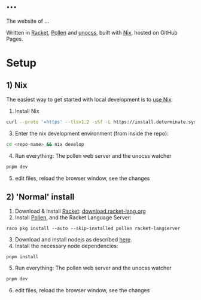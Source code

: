 # ...

The website of ...

Written in [Racket](https://racket-lang.org), [Pollen](https://pollenpub.com) and [unocss](https://unocss.dev), built with [Nix](https://nixos.org), hosted on GitHub Pages.

# Setup

## 1) Nix
The easiest way to get started with local development is to [use Nix](https://zero-to-nix.com/start/install):

1. Install Nix
```bash
curl --proto '=https' --tlsv1.2 -sSf -L https://install.determinate.systems/nix | sh -s -- install
```
3. Enter the nix development environment (from inside the repo):
```bash
cd <repo-name> && nix develop
```
4. Run everything: The pollen web server and the unocss watcher 
```bash
pnpm dev
```
5. edit files, reload the browser window, see the changes

## 2) 'Normal' install

1. Download & Install [Racket](https://racket-lang.org): [download.racket-lang.org](https://download.racket-lang.org)
2. Install [Pollen](https://pollenpub.com), and the Racket Language Server:
```shell
raco pkg install --auto --skip-installed pollen racket-langserver
```
3. Download and install nodejs as described [here](https://nodejs.org/en/download/package-manager).
4. Install the necessary node dependencies:
```shell
pnpm install
```
5. Run everything: The pollen web server and the unocss watcher 
```bash
pnpm dev
```
6. edit files, reload the browser window, see the changes
